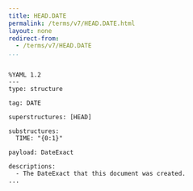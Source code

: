 ```yaml
---
title: HEAD.DATE
permalink: /terms/v7/HEAD.DATE.html
layout: none
redirect-from:
  - /terms/v7/HEAD.DATE
...
```


```

%YAML 1.2
---
type: structure

tag: DATE

superstructures: [HEAD]

substructures:
  TIME: "{0:1}"

payload: DateExact

descriptions:
  - The DateExact that this document was created.
...

```